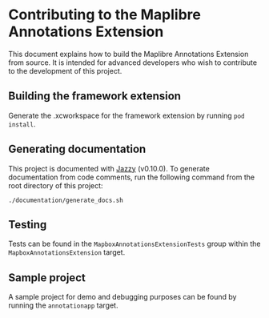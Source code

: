 # Contributing to the Maplibre Annotations Extension

This document explains how to build the Maplibre Annotations Extension from source. It is intended for advanced developers who wish to contribute to the development of this project.

## Building the framework extension

Generate the .xcworkspace for the framework extension by running `pod install`.

## Generating documentation

This project is documented with [Jazzy](https://github.com/realm/jazzy) (v0.10.0). To generate documentation from code comments, run the following command from the root directory of this project:

```
./documentation/generate_docs.sh
```

## Testing

Tests can be found in the `MapboxAnnotationsExtensionTests` group within the `MapboxAnnotationsExtension` target.

## Sample project

A sample project for demo and debugging purposes can be found by running the `annotationapp` target.